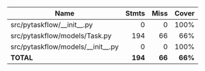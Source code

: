 | Name                                  |    Stmts |     Miss |   Cover |
|-------------------------------------- | -------: | -------: | ------: |
| src/pytaskflow/\_\_init\_\_.py        |        0 |        0 |    100% |
| src/pytaskflow/models/Task.py         |      194 |       66 |     66% |
| src/pytaskflow/models/\_\_init\_\_.py |        0 |        0 |    100% |
|                             **TOTAL** |  **194** |   **66** | **66%** |
